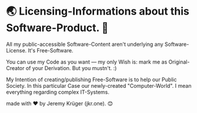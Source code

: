 # 🌏 Licensing-Informations about this Software-Product. 💬
 
All my public-accessible Software-Content aren't underlying any Software-License. It's Free-Software.

You can use my Code as you want — my only Wish is: mark me as Original-Creator of your Derivation. But you mustn't. :)

My Intention of creating/publishing Free-Software is to help our Public Society.
In this particular Case our newly-created "Computer-World". I mean everything regarding complex IT-Systems.

made with ❤ by Jeremy Krüger (jkr.one). 😊